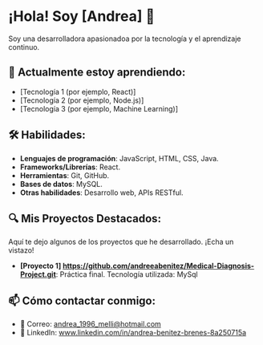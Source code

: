 # ¡Hola! Soy [Andrea] 👋

Soy una desarrolladora apasionadoa por la tecnología y el aprendizaje continuo.

## 🌱 Actualmente estoy aprendiendo:
- [Tecnología 1 (por ejemplo, React)]
- [Tecnología 2 (por ejemplo, Node.js)]
- [Tecnología 3 (por ejemplo, Machine Learning)]

## 🛠️ Habilidades:
- **Lenguajes de programación**: JavaScript, HTML, CSS, Java.
- **Frameworks/Librerías**: React.
- **Herramientas**: Git, GitHub.
- **Bases de datos**: MySQL.
- **Otras habilidades**: Desarrollo web, APIs RESTful.

## 🔍 Mis Proyectos Destacados:
Aquí te dejo algunos de los proyectos que he desarrollado. ¡Echa un vistazo!

- **[Proyecto 1] https://github.com/andreeabenitez/Medical-Diagnosis-Project.git**: Práctica final. Tecnología utilizada: MySql

## 📫 Cómo contactar conmigo:
- 📧 Correo: andrea_1996_melli@hotmail.com
- 🔗 LinkedIn: www.linkedin.com/in/andrea-benitez-brenes-8a250715a
